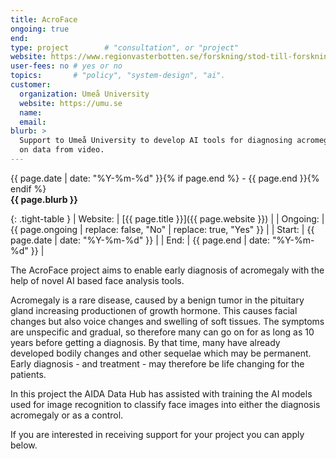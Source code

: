 ```yaml
---
title: AcroFace
ongoing: true
end:
type: project        # "consultation", or "project"
website: https://www.regionvasterbotten.se/forskning/stod-till-forskning/stod-for-ai-och-machine-learning/vill-diagnostisera-akromegali-med-hjalp-av-ai
user-fees: no # yes or no
topics:       # "policy", "system-design", "ai".
customer:
  organization: Umeå University
  website: https://umu.se
  name:
  email:
blurb: >
  Support to Umeå University to develop AI tools for diagnosing acromegaly based
  on data from video.
---
```


<span class="small">{{ page.date | date: "%Y-%m-%d" }}{% if page.end %} - {{ page.end }}{% endif %}</span>  
<strong>{{ page.blurb }}</strong>  

{: .tight-table }
| Website:   |  [{{ page.title }}]({{ page.website }}) |
| Ongoing:   | {{ page.ongoing | replace: false, "No" | replace: true, "Yes" }} |
| Start:   |  {{ page.date | date: "%Y-%m-%d" }} |
| End:   |  {{ page.end | date: "%Y-%m-%d" }} |

The AcroFace project aims to enable early diagnosis of acromegaly with the help of novel AI based face analysis tools.

Acromegaly is a rare disease, caused by a benign tumor in the pituitary gland increasing productionen of growth hormone. This causes facial changes but also voice changes and swelling of soft tissues. The symptoms are unspecific and gradual, so therefore many can go on for as long as 10 years before getting a diagnosis. By that time, many have already developed bodily changes and other sequelae which may be permanent. Early diagnosis - and treatment - may therefore be life changing for the patients.

In this project the AIDA Data Hub has assisted with training the AI models used for image recognition to classify face images into either the diagnosis acromegaly or as a control.

If you are interested in receiving support for your project you can apply below.
